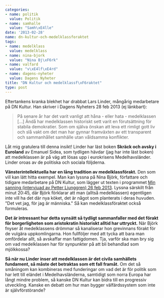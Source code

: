 ```yaml
---
categories:
- name: politik
  value: Politik
- name: samhalle
  value: "Samh\xE4lle"
date: '2013-02-28'
name: dn-kultur-och-medelklassforaktet
tags:
- name: medelklass
  value: medelklass
- name: nina-bjork
  value: "Nina Bj\xF6rk"
- name: valfard
  value: "v\xE4lf\xE4rd"
- name: dagens-nyheter
  value: Dagens Nyheter
title: "DN Kultur och medelklassf\xF6raktet"
type: post
---
```

Eftertankens kranka blekhet har drabbat Lars Linder, mångårig medarbetare på DN Kultur. Han skriver i Dagens Nyheters 28 feb 2013 (ej länkbart):

> På senare år har det varit vanligt att håna - eller hata - medelklassen [...] Ändå har medelklassen historiskt sett varit en förutsättning för stabila demokratier. Som om själva önskan att leva ett rimligt gott liv och slå vakt om det man har gynnar framväxten av ett transparent och sammanhållet samhälle utan våldsamma konflikter.

Låt mig gratulera till denna insikt! Linder har läst boken **Skräck och avsky i Euroland** av Emanuel Sidea, som tydligen hävdar (jag har inte läst boken) att medelklassen är på väg att lösas upp i eurokrisens Medelhavsländer. Linder oroas av de politiska och sociala följderna.

**Vänsterintellektuella har en lång tradition av medelklassförakt.** Den som vill kan lätt hitta exempel. Man kan lyssna på Nina Björk, författare och tidigare medarbetare på DN Kultur, som lägger ut texten i programmet [Min sanning (intervjuad av Petter Ljunggren) 26 feb 2013](http://www.svtplay.se/video/1056776/del-7-av-8-nina-bjork). Lyssna särskilt från minut 20:45, där Björk förklarar att man (alltså medelklassen) egentligen inte vill ha det där nya köket, det är något som planterats i deras huvuden. "Det vet jag, för jag är människa." Så kan medelklassföraktet också formuleras.

**Det är intressant hur detta synsätt så tydligt sammanfaller med det förakt för borgerligheten som aristokratin historiskt alltid har uttryckt.** När Björk fnyser åt medelklassens drömmar så kanaliserar hon grevinnans förakt för de vulgära uppkomlingarna. Hon fullföljer med att tycka att bara man omfördelar allt, så avskaffar man fattigdomen. Tja, varför ska man bry sig om vad medelklassen har för synpunkter på att bli behandlad som mjölkkossa?

**Så när nu Linder inser att medelklassen är det civila samhällets fundament, så måste det betraktas som ett fall framåt.** Om det så småningom kan kombineras med funderingar om vad det är för politik som har lett till eländet i Medelhavsländerna, samtidigt som norra Europa har långt mindre problem, så kanske DN Kultur kan bidra till en progressiv utveckling. Kanske en debatt om hur man bygger välfärdssystem som inte är självförstörande?

